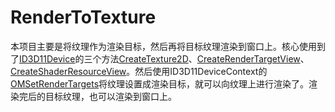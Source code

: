 # RenderToTexture
本项目主要是将纹理作为渲染目标，然后再将目标纹理渲染到窗口上。核心使用到了[ID3D11Device](https://learn.microsoft.com/en-us/windows/win32/api/d3d11/nn-d3d11-id3d11device)的三个方法[CreateTexture2D](https://learn.microsoft.com/en-us/windows/win32/api/d3d11/nf-d3d11-id3d11device-createtexture2d)、[CreateRenderTargetView](https://learn.microsoft.com/en-us/windows/win32/api/d3d11/nf-d3d11-id3d11device-createrendertargetview)、[CreateShaderResourceView](https://learn.microsoft.com/en-us/windows/win32/api/d3d11/nf-d3d11-id3d11device-createshaderresourceview)。然后使用ID3D11DeviceContext的[OMSetRenderTargets](https://learn.microsoft.com/en-us/windows/win32/api/d3d11/nf-d3d11-id3d11devicecontext-omsetrendertargets)将纹理设置成渲染目标，就可以向纹理上进行渲染了。渲染完后的目标纹理，也可以渲染到窗口上。